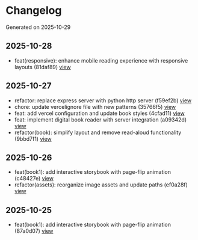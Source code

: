 # Changelog

Generated on 2025-10-29

## 2025-10-28

- feat(responsive): enhance mobile reading experience with responsive layouts (81daf89) [view](https://github.com/Wahee-aljabir/Book/commit/81daf89e3cd483dc2cd0a7fab4c0eee2cba65a3d)

## 2025-10-27

- refactor: replace express server with python http server (f59ef2b) [view](https://github.com/Wahee-aljabir/Book/commit/f59ef2bc0ca0eb7c3b523358690b1b3516371a6c)
- chore: update vercelignore file with new patterns (35766f5) [view](https://github.com/Wahee-aljabir/Book/commit/35766f5535587426bbfc932c28edc0616f4eae70)
- feat: add vercel configuration and update book styles (4cfad11) [view](https://github.com/Wahee-aljabir/Book/commit/4cfad1148efe6e43ec6ad7d52b79377fa3ad71b0)
- feat: implement digital book reader with server integration (a09342d) [view](https://github.com/Wahee-aljabir/Book/commit/a09342d55a9fb6b3020a6bbbacbe52a17d83c311)
- refactor(book): simplify layout and remove read-aloud functionality (9bbd7f1) [view](https://github.com/Wahee-aljabir/Book/commit/9bbd7f187c06c751c0d76ebd459afeedc927adc4)

## 2025-10-26

- feat(book1): add interactive storybook with page-flip animation (c48427e) [view](https://github.com/Wahee-aljabir/Book/commit/c48427ee18303c7b371550c121bf2c5820085874)
- refactor(assets): reorganize image assets and update paths (ef0a28f) [view](https://github.com/Wahee-aljabir/Book/commit/ef0a28f55b751239f3025c15b2d0e92f126b3215)

## 2025-10-25

- feat(book1): add interactive storybook with page-flip animation (87a0d07) [view](https://github.com/Wahee-aljabir/Book/commit/87a0d071038704a1d8cecd401f0526e2cfcb903e)